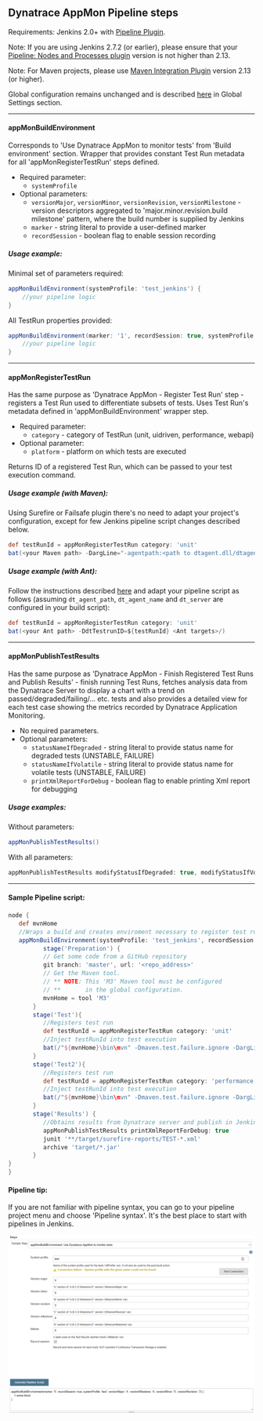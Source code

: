 Dynatrace AppMon Pipeline steps
-------------------------------
Requirements: Jenkins 2.0+ with <a href="https://wiki.jenkins.io/display/JENKINS/Pipeline+Plugin">Pipeline Plugin</a>.

Note: If you are using Jenkins 2.7.2 (or earlier), please ensure that your <a href="https://wiki.jenkins.io/display/JENKINS/Pipeline+Nodes+and+Processes+Plugin">Pipeline: Nodes and Processes plugin</a> version is not higher than 2.13.

Note: For Maven projects, please use <a href="https://wiki.jenkins.io/display/JENKINS/Maven+Project+Plugin">Maven Integration Plugin</a> version 2.13 (or higher).

Global configuration remains unchanged and is described [here](README.MD) in Global Settings section.

---
#### **appMonBuildEnvironment**
Corresponds to 'Use Dynatrace AppMon to monitor tests' from 'Build environment' section. Wrapper that provides constant Test Run metadata for all 'appMonRegisterTestRun' steps defined.

* Required parameter:
    * `systemProfile`
* Optional parameters:
    * `versionMajor`, `versionMinor`, `versionRevision`, `versionMilestone` - version descriptors aggregated to 'major.minor.revision.build milestone' pattern, where the build number is supplied by Jenkins
    * `marker` - string literal to provide a user-defined marker
    * `recordSession` - boolean flag to enable session recording


##### Usage example:
Minimal set of parameters required:

```groovy
appMonBuildEnvironment(systemProfile: 'test_jenkins') {
    //your pipeline logic
}
```
All TestRun properties provided:
```groovy
appMonBuildEnvironment(marker: '1', recordSession: true, systemProfile: 'test_jenkins', versionMajor: '5', versionMilestone: '2', versionMinor: '4', versionRevision: '3') {
    //your pipeline logic
}
```
---
#### **appMonRegisterTestRun**
Has the same purpose as 'Dynatrace AppMon - Register Test Run' step - registers a Test Run used to differentiate subsets of tests. Uses Test Run's metadata defined in 'appMonBuildEnvironment' wrapper step.

* Required parameter:
    * `category` - category of TestRun (unit, uidriven, performance, webapi)
* Optional parameter:
    * `platform` - platform on which tests are executed

Returns ID of a registered Test Run, which can be passed to your test execution command.
##### Usage example (with Maven):
Using Surefire or Failsafe plugin there's no need to adapt your project's configuration, except for few Jenkins pipeline script changes described below.

```groovy
def testRunId = appMonRegisterTestRun category: 'unit'
bat(<your Maven path> -DargLine="-agentpath:<path to dtagent.dll/dtagent.so>=name=<agent name>,server=<host[:port]>,loglevel=warning,optionTestRunIdJava=${testRunId}" <your Maven goals>/)
```


##### Usage example (with Ant):


Follow the instructions described [here](example-ant-with-jenkins.md) and adapt your pipeline script as follows (assuming `dt_agent_path`, `dt_agent_name` and `dt_server` are configured in your build script):
```groovy
def testRunId = appMonRegisterTestRun category: 'unit'
bat(<your Ant path> -DdtTestrunID=${testRunId} <Ant targets>/)
```
---
#### **appMonPublishTestResults**
Has the same purpose as 'Dynatrace AppMon - Finish Registered Test Runs and Publish Results' -  finish running Test Runs, fetches analysis data from the Dynatrace Server to display a chart with a trend on passed/degraded/failing/... etc. tests and also provides a detailed view for each test case showing the metrics recorded by Dynatrace Application Monitoring.

* No required parameters.
* Optional parameters:
    * `statusNameIfDegraded` - string literal to provide status name for degraded tests (UNSTABLE, FAILURE)
    * `statusNameIfVolatile` - string literal to provide status name for volatile tests (UNSTABLE, FAILURE)
    * `printXmlReportForDebug` - boolean flag to enable printing Xml report for debugging

##### Usage examples:

Without parameters:
```groovy
appMonPublishTestResults()
```
With all parameters:
```groovy
appMonPublishTestResults modifyStatusIfDegraded: true, modifyStatusIfVolatile: true, printXmlReportForDebug: true, statusNameIfDegraded: 'UNSTABLE', statusNameIfVolatile: 'UNSTABLE'
```
---

#### Sample Pipeline script:

```groovy
node {
   def mvnHome
   //Wraps a build and creates enviroment necessary to register test run and publish test results
   appMonBuildEnvironment(systemProfile: 'test_jenkins', recordSession: true) {
          stage('Preparation') {
          // Get some code from a GitHub repository
          git branch: 'master', url: '<repo_address>'
          // Get the Maven tool.
          // ** NOTE: This 'M3' Maven tool must be configured
          // **       in the global configuration.
          mvnHome = tool 'M3'
       }
       stage('Test'){
          //Registers test run
          def testRunId = appMonRegisterTestRun category: 'unit'
          //Inject testRunId into test execution
          bat(/"${mvnHome}\bin\mvn" -Dmaven.test.failure.ignore -DargLine="-agentpath:'<path_to_agent>'=name=agent,server=localhost,loglevel=warning,optionTestRunIdJava=${testRunId}" clean test/)
       }
       stage('Test2'){
          //Registers test run
          def testRunId = appMonRegisterTestRun category: 'performance'
          //Inject testRunId into test execution
          bat(/"${mvnHome}\bin\mvn" -Dmaven.test.failure.ignore -DargLine="-agentpath:'<path_to_agent>'=name=agent,server=localhost,loglevel=warning,optionTestRunIdJava=${testRunId}" clean test/)
       }
       stage('Results') {
          //Obtains results from Dynatrace server and publish in Jenkins
          appMonPublishTestResults printXmlReportForDebug: true
          junit '**/target/surefire-reports/TEST-*.xml'
          archive 'target/*.jar'
       }
}
}
```

#### Pipeline tip:
If you are not familiar with pipeline syntax, you can go to your pipeline project menu and choose 'Pipeline syntax'. It's the best place to start with pipelines in Jenkins.

<img src="/img/conf/pipeline_syntax.png" />
